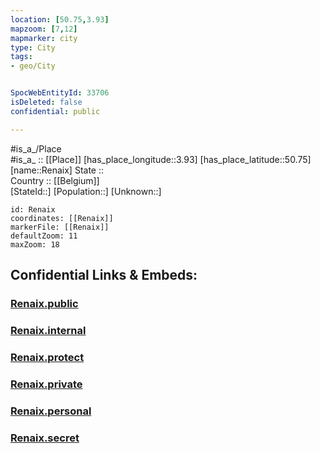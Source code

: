 ```yaml
---
location: [50.75,3.93] 
mapzoom: [7,12] 
mapmarker: city 
type: City
tags:
- geo/City


SpocWebEntityId: 33706
isDeleted: false
confidential: public

---
```

#is_a_/Place  
#is_a_ :: [[Place]] 
[has_place_longitude::3.93] 
[has_place_latitude::50.75] 
[name::Renaix] 
State ::  
Country :: [[Belgium]]  
[StateId::] 
[Population::] 
[Unknown::] 


```leaflet
id: Renaix
coordinates: [[Renaix]] 
markerFile: [[Renaix]] 
defaultZoom: 11 
maxZoom: 18
```


## Confidential Links & Embeds: 

### [Renaix.public](/_public/\Earth\Continent\Europe\Europe~West\Belgium\Regions~Belgium\Vlaanderen\counties~Vlaanderen\East_Flanders\cities~Oost-Vlaanderen\AalstRenaix.public.md) 

### [Renaix.internal](/_internal/\Earth\Continent\Europe\Europe~West\Belgium\Regions~Belgium\Vlaanderen\counties~Vlaanderen\East_Flanders\cities~Oost-Vlaanderen\AalstRenaix.internal.md) 

### [Renaix.protect](/_protect/\Earth\Continent\Europe\Europe~West\Belgium\Regions~Belgium\Vlaanderen\counties~Vlaanderen\East_Flanders\cities~Oost-Vlaanderen\AalstRenaix.protect.md) 

### [Renaix.private](/_private/\Earth\Continent\Europe\Europe~West\Belgium\Regions~Belgium\Vlaanderen\counties~Vlaanderen\East_Flanders\cities~Oost-Vlaanderen\AalstRenaix.private.md) 

### [Renaix.personal](/_personal/\Earth\Continent\Europe\Europe~West\Belgium\Regions~Belgium\Vlaanderen\counties~Vlaanderen\East_Flanders\cities~Oost-Vlaanderen\AalstRenaix.personal.md) 

### [Renaix.secret](/_secret/\Earth\Continent\Europe\Europe~West\Belgium\Regions~Belgium\Vlaanderen\counties~Vlaanderen\East_Flanders\cities~Oost-Vlaanderen\AalstRenaix.secret.md)

